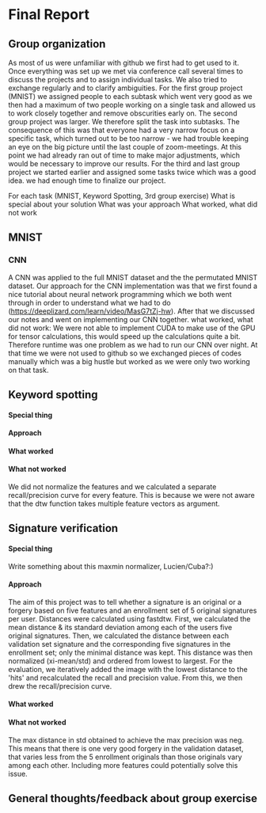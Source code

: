 # Final Report

## Group organization
As most of us were unfamiliar with github we first had to get used to it. Once everything was set up we met via conference call several times to discuss the projects and to assign individual tasks. We also tried to exchange regularly and to clarify ambiguities.
For the first group project (MNIST) we assigned people to each subtask which went very good as we then had a maximum of two people working on a single task and allowed us to work closely together and remove obscurities early on.
The second group project was larger. We therefore split the task into subtasks. The consequence of this was that everyone had a very narrow focus on a specific task, which turned out to be too narrow - we had trouble keeping an eye on the big picture until the last couple of zoom-meetings. At this point we had already ran out of time to make major adjustments, which would be necessary to improve our results.
For the third and last group project we started earlier and assigned some tasks twice which was a good idea. we had enough time to finalize our project. 

For each task (MNIST, Keyword Spotting, 3rd group exercise)
  What is special about your solution
  What was your approach
  What worked, what did not work

## MNIST 
### CNN
A CNN was applied to the full MNIST dataset and the the permutated MNIST dataset.
Our approach for the CNN implementation was that we first found a nice tutorial about neural network programming which we both went through in order to understand what we had to do (https://deeplizard.com/learn/video/MasG7tZj-hw). After that we discussed our notes and went on implementing our CNN together.
what worked, what did not work: We were not able to implement CUDA to make use of the GPU for tensor calculations, this would speed up the calculations quite a bit. Therefore runtime was one problem as we had to run our CNN over night. At that time we were not used to github so we exchanged pieces of codes manually which was a big hustle but worked as we were only two working on that task.

## Keyword spotting
#### Special thing
#### Approach
#### What worked
#### What not worked
We did not normalize the features and we calculated a separate recall/precision curve for every feature. This is because we were not aware that the dtw function takes multiple feature vectors as argument. 

## Signature verification
#### Special thing
Write something about this maxmin normalizer, Lucien/Cuba?:)
#### Approach
The aim of this project was to tell whether a signature is an original or a forgery based on five features and an enrollment set of 5 original signatures per user. Distances were calculated using fastdtw. First, we calculated the mean distance & its standard deviation among each of the users five original signatures. Then, we calculated the distance between each validation set signature and the corresponding five signatures in the enrollment set; only the minimal distance was kept. This distance was then normalized (xi-mean/std) and ordered from lowest to largest. 
For the evaluation, we iteratively added the image with the lowest distance to the 'hits' and recalculated the recall and precision value. From this, we then drew the recall/precision curve. 
#### What worked
#### What not worked
The max distance in std obtained to achieve the max precision was neg. This means that there is one very good forgery in the validation dataset, that varies less from the 5 enrollment originals than those originals vary among each other. Including more features could potentially solve this issue. 

## General thoughts/feedback about group exercise
